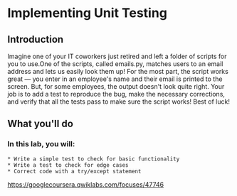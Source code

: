 # Implementing Unit Testing

## Introduction
Imagine one of your IT coworkers just retired and left a folder of scripts for you to use.One of the scripts,
called emails.py, matches users to an email address and lets us easily look them up! For the most part,
the script works great — you enter in an employee's name and their email is printed to the screen.
But, for some employees, the output doesn't look quite right. Your job is to add a test to reproduce the bug,
make the necessary corrections, and verify that all the tests pass to make sure the script works! Best of luck!

## What you'll do

### In this lab, you will:
	* Write a simple test to check for basic functionality
	* Write a test to check for edge cases
	* Correct code with a try/except statement

https://googlecoursera.qwiklabs.com/focuses/47746